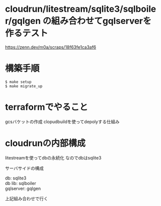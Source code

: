 # cloudrun/litestream/sqlite3/sqlboiler/gqlgen の組み合わせてgqlserverを作るテスト

https://zenn.dev/m0a/scraps/18f63fe1ca3af6

# 構築手順

```
$ make setup
$ make migrate_up
```

# terraformでやること

gcsバケットの作成
clopudbuildを使ってdepolyする仕組み

# cloudrunの内部構成

litestreamを使ってdbの永続化
なのでdbはsqlite3

サーバサイドの構成

db: sqlite3  
db lib: sqlboiler  
gqlserver: gqlgen


上記組み合わせで行く


